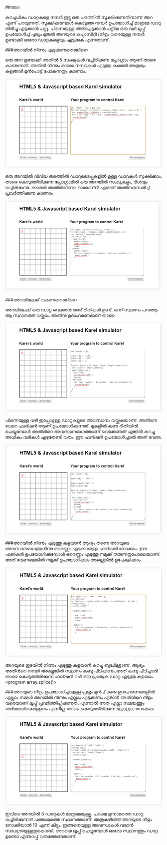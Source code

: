 ##അറ

കുറച്ചധികം ഡാറ്റകളെ നമ്പര്‍ ഇട്ടു ഒരു ചരത്തില്‍ സൂക്ഷിക്കുന്നതിനാണ് അറ എന്ന് പറയുന്നത്.  സൂക്ഷിക്കുമ്പോള്‍ കൊടുത്ത നമ്പര്‍ ഉപയോഗിച്ച് മാത്രമേ ഡാറ്റ തിരിച്ചു എടുക്കാന്‍ പറ്റൂ. പിന്നെയുള്ള തിരിച്ചെടുക്കാന്‍ പറ്റിയ ഒരു വഴി ലൂപ്പ് ഉപയോഗിച്ച് പൂജ്യം മുതല്‍ അറയുടെ കപ്പാസിറ്റി /നീളം വരെയുള്ള നമ്പര്‍ ഉണ്ടാക്കി ഓരോ ഡാറ്റകളെയും എടുക്കുക എന്നതാണ്.

###അറയില്‍ നിന്നും എടുക്കുന്നതെങ്ങിനെ

ഒരു അറ ഉണ്ടാക്കി അതില്‍ 5 സംഖ്യകള്‍ വച്ചിരിക്കുന്ന പ്രോഗ്രാം ആണ് താഴെ കാണുന്നത്.  അതില്‍ നിന്നും ഓരോ നമ്പറുകള്‍ എടുത്തു കരെല്‍ അത്രയും കളങ്ങള്‍ മുന്‍പോട്ട് പോകുന്നതും കാണാം.

![പ്രോഗ്രാം കരെല്‍](images/ch06/60/01-array.PNG)

ഒരു അറയില്‍ വിവിധ തരത്തില്‍ ഡാറ്റടൈപ്പുകളില്‍ ഉള്ള ഡാറ്റകള്‍ സൂക്ഷിക്കാം.  താഴെ കൊടുത്തിരിക്കുന്ന പ്രോഗ്രാമില്‍ ഒരു അറയില്‍ സംഖ്യകളും, ദിശയും വച്ചിരിക്കുന്നു. കരെല്‍ അതില്‍നിന്നും ഓരോന്ന്‍ എടുത്ത് അതിനനുസരിച്ച് പ്രവര്‍ത്തിക്കുന്ന കാണാം

![അറയില്‍ വിവിധ തരത്തില്‍ ഡാറ്റടൈപ്പുകളില്‍](images/ch06/60/02-arrayDifferentTypes.PNG)

###അറയിലേക്ക് വക്കുന്നതെങ്ങിനെ

അറയിലേക്ക് ഒരു ഡാറ്റ വെക്കാന്‍ രണ്ട് രീതികള്‍ ഉണ്ട്. ഒന്ന് സ്ഥാനം പറഞ്ഞു ആ സ്ഥാനത്ത് വയ്ക്കാം. അതിനു ഉദാഹരണമാണ്‌ താഴെ.

![അറയില്‍ സ്ഥാനം പറഞ്ഞു ആ സ്ഥാനത്ത് വയ്ക്കാം](images/ch06/60/03-arrayInsert.PNG)

പിന്നെയുള്ള വഴി ഇപ്പോഴുള്ള ഡാറ്റകളുടെ അവസാനം വയ്ക്കുകയാണ്. അതിനെ വേറെ ഫങ്ഷന്‍ ആണ് ഉപയോഗിക്കുന്നത്. മുകളില്‍ കണ്ട രീതിയില്‍ ചെയ്യുമ്പോള്‍ അതിന്‍റെ അവസാനഭാഗത്താണ് വെക്കേണ്ടത് എങ്കില്‍ കുറച്ചു അധികം വരികള്‍ എഴുതേണ്ടി വരും. ഈ ഫങ്ഷന്‍ ഉപയോഗിച്ചാല്‍ അത് വേണ്ട.

![അറയുടെ അവസാനം വയ്ക്കാം](images/ch06/60/04-push.PNG)

###അറയില്‍ നിന്നും എടുത്തു കളയാന്‍
ആദ്യം തന്നെ അറയുടെ അവസാനഭാഗത്തുനിന്നു ഒരെണ്ണം എടുക്കാനുള്ള ഫങ്ഷന്‍ നോക്കാം. ഈ ഫങ്ഷന്‍ ഉപയോഗിക്കുമ്പോള്‍ ഒരെണ്ണം എടുത്തു നമുക്ക് തരുന്നതുപോലെയാണ്. അത് വേണമെങ്കില്‍ നമുക്ക് ഉപയോഗിക്കാം അല്ലെങ്കില്‍ ഉപേക്ഷിക്കാം.

![അറയുടെ അവസാനത്തില്‍ നിന്നും എടുക്കാന്‍](images/ch06/60/05-pop.PNG)

അറയുടെ ഇടയില്‍ നിന്നും എടുത്തു കളയാന്‍ കുറച്ചു ബുദ്ധിമുട്ടാണ്.  ആദ്യം അതിന്‍റെ നമ്പര്‍ അല്ലെങ്കില്‍ സ്ഥാനം കണ്ടു പിടിക്കണം.അത് കണ്ടു പിടിച്ചാല്‍ താഴെ കൊടുത്തിരിക്കുന്ന ഫങ്ഷന്‍ വഴി ഒരു പ്രത്യേക ഡാറ്റ എടുത്തു കളയാം.
<program array.splice()>

###അറയുടെ നീളം ഉപയോഗിച്ചാലുള്ള പ്രശ്നം
മുന്‍പ് കണ്ട ഉദാഹരണങ്ങളില്‍ എല്ലാം നമ്മള്‍ അറയില്‍ നിന്നും എല്ലാം എടുക്കണം എങ്കില്‍ അതിന്‍റെ നീളം വരെയാണ് ലൂപ്പ് പ്രവര്‍ത്തിപ്പിക്കുന്നത്. എന്നാല്‍ അത് എല്ലാ സമയത്തും ശരിയായിക്കൊള്ളനം എന്നില്ല. താഴെ കൊടുത്തിരിക്കുന്ന പ്രോഗ്രാം നോക്കുക.

![അറയുടെ നീളം ഉപയോഗിച്ചാലുള്ള പ്രശ്നം](images/ch06/60/08-lengthIssue.PNG)

ഇവിടെ അറയില്‍ 3 ഡാറ്റകള്‍ മാത്രമേയുള്ളൂ. പക്ഷെ മുന്നാമത്തെ ഡാറ്റ വച്ചിരിക്കുന്നത് പത്താമത്തെ സ്ഥാനത്താണ്. അതുകഴിഞ്ഞ് അറയുടെ നീളം നോക്കിയാല്‍ 10 എന്ന് കിട്ടും. ഇങ്ങനെയുള്ള അവസ്ഥകള്‍ വരാന്‍ സാധ്യതയുള്ളതുകൊണ്ട്. അറയെ ലൂപ്പ് ചെയ്യുമ്പോള്‍ ഓരോ സ്ഥാനത്തും ഡാറ്റ ഉണ്ടോ എന്നുറപ്പ് വരുത്തേണ്ടതാണ്.
